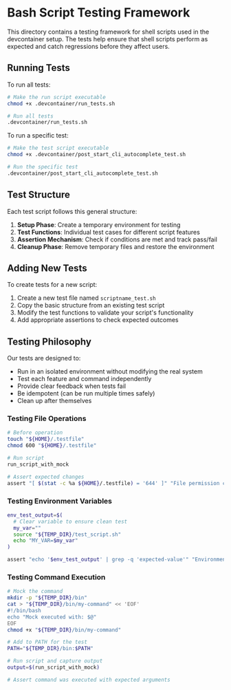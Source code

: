 # Bash Script Testing Framework

This directory contains a testing framework for shell scripts used in the devcontainer setup. The tests help ensure that
shell scripts perform as expected and catch regressions before they affect users.

## Running Tests

To run all tests:

```bash
# Make the run script executable
chmod +x .devcontainer/run_tests.sh

# Run all tests
.devcontainer/run_tests.sh
```

To run a specific test:

```bash
# Make the test script executable
chmod +x .devcontainer/post_start_cli_autocomplete_test.sh

# Run the specific test
.devcontainer/post_start_cli_autocomplete_test.sh
```

## Test Structure

Each test script follows this general structure:

1. **Setup Phase**: Create a temporary environment for testing
2. **Test Functions**: Individual test cases for different script features
3. **Assertion Mechanism**: Check if conditions are met and track pass/fail
4. **Cleanup Phase**: Remove temporary files and restore the environment

## Adding New Tests

To create tests for a new script:

1. Create a new test file named `scriptname_test.sh`
2. Copy the basic structure from an existing test script
3. Modify the test functions to validate your script's functionality
4. Add appropriate assertions to check expected outcomes

## Testing Philosophy

Our tests are designed to:

- Run in an isolated environment without modifying the real system
- Test each feature and command independently
- Provide clear feedback when tests fail
- Be idempotent (can be run multiple times safely)
- Clean up after themselves

### Testing File Operations

```bash
# Before operation
touch "${HOME}/.testfile"
chmod 600 "${HOME}/.testfile"

# Run script
run_script_with_mock

# Assert expected changes
assert "[ $(stat -c %a ${HOME}/.testfile) = '644' ]" "File permission change worked"
```

### Testing Environment Variables

```bash
env_test_output=$(
  # Clear variable to ensure clean test
  my_var=""
  source "${TEMP_DIR}/test_script.sh"
  echo "MY_VAR=$my_var"
)

assert "echo '$env_test_output' | grep -q 'expected-value'" "Environment variable is correctly set"
```

### Testing Command Execution

```bash
# Mock the command
mkdir -p "${TEMP_DIR}/bin"
cat > "${TEMP_DIR}/bin/my-command" << 'EOF'
#!/bin/bash
echo "Mock executed with: $@"
EOF
chmod +x "${TEMP_DIR}/bin/my-command"

# Add to PATH for the test
PATH="${TEMP_DIR}/bin:$PATH"

# Run script and capture output
output=$(run_script_with_mock)

# Assert command was executed with expected arguments
```
